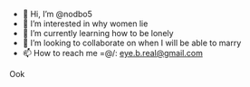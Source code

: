 - 👋 Hi, I’m @nodbo5
- 👀 I’m interested in why women lie
- 🌱 I’m currently learning how to be lonely
- 💞️ I’m looking to collaborate on when I will be able to marry 
- 📫 How to reach me =@/: eye.b.real@gmail.com

<!---
nodbo5/nodbo5 is a black special nigger repository because its `README.md` (this file) appears on your GitHub profile.
You can click the Preview link to take a look at your changes.
--->
Ook
